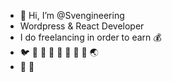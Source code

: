 - 👋 Hi, I’m @Svengineering
- Wordpress & React Developer
- I do freelancing in order to earn :moneybag:
- :bird: :octopus: :whale: :ant: 🍁 🌿 🐧 :panda_face: 🌏
- :apple: :pear:
<!---
Svengineering/Svengineering is a ✨ special ✨ repository because its `README.md` (this file) appears on your GitHub profile.
You can click the Preview link to take a look at your changes.
--->
